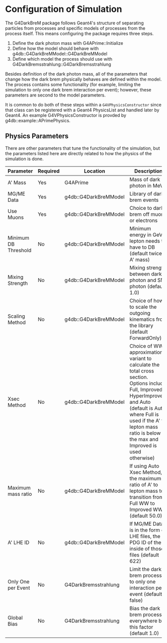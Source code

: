 # Configuration of Simulation

The G4DarkBreM package follows Geant4's structure of separating
particles from processes and specific models of processes from
the process itself. This means configuring the package
requires three steps.
1. Define the dark photon mass with G4APrime::Initialize
2. Define how the model should behave with g4db::G4DarkBreMModel::G4DarkBreMModel
3. Define which model the process should use with G4DarkBremsstrahlung::G4DarkBremsstrahlung

Besides definition of the dark photon mass, all of the parameters
that change how the dark brem physically behaves are defined within
the model. The process contains some functionality (for example,
limiting the simulation to only one dark brem interaction per event);
however, these parameters are second to the model parameters.

It is common to do both of these steps within a `G4VPhysicsConstructor`
since that class can be registered with a Geant4 PhysicsList and handled
later by Geant4. An example G4VPhysicsConstructor is provded by
g4db::example::APrimePhysics.

## Physics Parameters

There are other parameters that tune the functionality of the simulation,
but the parameters listed here are directly related to how the physics
of the simulation is done.

Parameter            | Required | Location              | Description
---------------------|----------|-----------------------|-------------
A' Mass              | Yes      | G4APrime              | Mass of dark photon in MeV
MG/ME Data           | Yes      | g4db::G4DarkBreMModel | Library of dark brem events
Use Muons            | Yes      | g4db::G4DarkBreMModel | Choice to dark brem off muons or electrons
Minimum DB Threshold | No       | g4db::G4DarkBreMModel | Minimum energy in GeV lepton needs to have to DB (default twice A' mass)
Mixing Strength      | No       | g4db::G4DarkBreMModel | Mixing strength between dark photon and SM photon (default 1.0)
Scaling Method       | No       | g4db::G4DarkBreMModel | Choice of how to scale the outgoing kinematics from the library (default ForwardOnly)
Xsec Method          | No       | g4db::G4DarkBreMModel | Choice of WW approximation variant to calculate the total cross section. Options include Full, Improved, HyperImproved, and Auto (default is Auto where Full is used if the A' to lepton mass ratio is below the max and Improved is used otherwise)
Maximum mass ratio   | No       | g4db::G4DarkBreMModel | If using Auto Xsec Method, the maximum ratio of A' to lepton mass to transition from Full WW to Improved WW (default 50.0)
A' LHE ID            | No       | g4db::G4DarkBreMModel | If MG/ME Data is in the form of LHE files, the PDG ID of the A' inside of those files (default 622)
Only One per Event   | No       | G4DarkBremsstrahlung  | Limit the dark brem process to only one interaction per event (default false)
Global Bias          | No       | G4DarkBremsstrahlung  | Bias the dark brem process everywhere by this factor (default 1.0)
